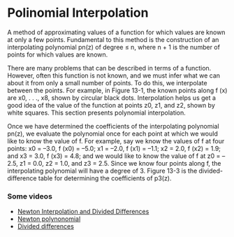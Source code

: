 # Polinomial Interpolation
A method of approximating values of a function for which values are known at only a few points. Fundamental to this method is the construction of an interpolating polynomial pn(z) of degree ≤ n, where n + 1 is the number of points for which values are known.

There are many problems that can be described in terms of a function. However, often this function is not known, and we must infer what we can about it from only a small number of points. To do this, we interpolate between the points. For example, in Figure 13-1, the known points along f (x) are x0, . . ., x8, shown by circular black dots. Interpolation helps us get a good idea of the value of the function at points z0, z1, and z2, shown by white squares. This section presents polynomial interpolation.

Once we have determined the coefficients of the interpolating polynomial pn(z), we evaluate the polynomial once for each point at which we would like to know the value of f. For example, say we know the values of f at four points: x0 = –3.0, f (x0) = –5.0; x1 = –2.0, f (x1) = –1.1; x2 = 2.0, f (x2) = 1.9; and x3 = 3.0, f (x3) = 4.8; and we would like to know the value of f at z0 = –2.5, z1 = 0.0, z2 = 1.0, and z3 = 2.5. Since we know four points along f, the interpolating polynomial will have a degree of 3. Figure 13-3 is the divided-difference table for determining the coefficients of p3(z).

### Some videos
- [Newton Interpolation and Divided Differences](https://www.youtube.com/watch?v=S7QIU0i1qLE)
- [Newton polynonomial](https://en.wikipedia.org/wiki/Newton_polynomial)
- [Divided differences](https://en.wikipedia.org/wiki/Divided_differences)
